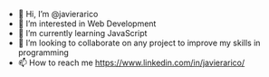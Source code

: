 - 👋 Hi, I’m @javierarico
- 👀 I’m interested in Web Development
- 🌱 I’m currently learning JavaScript
- 💞️ I’m looking to collaborate on any project to improve my skills in programming
- 📫 How to reach me https://www.linkedin.com/in/javierarico/

<!---
javierarico/javierarico is a ✨ special ✨ repository because its `README.md` (this file) appears on your GitHub profile.
You can click the Preview link to take a look at your changes.
--->
